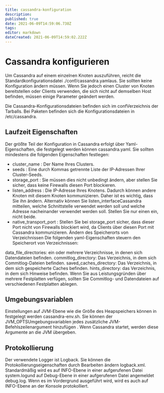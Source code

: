 ```yaml
---
title: cassandra-konfiguration
description: 
published: true
date: 2021-06-09T14:59:06.738Z
tags: 
editor: markdown
dateCreated: 2021-06-09T14:59:02.222Z
---
```


# Cassandra konfigurieren

Um Cassandra auf einem einzelnen Knoten auszuführen, reicht die Standardkonfigurationsdatei ./conf/cassandra.yamlaus. Sie sollten keine Konfiguration ändern müssen. Wenn Sie jedoch einen Cluster von Knoten bereitstellen oder Clients verwenden, die sich nicht auf demselben Host befinden, müssen einige Parameter geändert werden.

Die Cassandra-Konfigurationsdateien befinden sich im confVerzeichnis der Tarballs. Bei Paketen befinden sich die Konfigurationsdateien in /etc/cassandra.

## Laufzeit Eigenschaften

Der größte Teil der Konfiguration in Cassandra erfolgt über Yaml-Eigenschaften, die festgelegt werden können cassandra.yaml. Sie sollten mindestens die folgenden Eigenschaften festlegen:

* cluster_name : Der Name Ihres Clusters.
* seeds : Eine durch Kommas getrennte Liste der IP-Adressen Ihrer Cluster-Seeds.
* storage_port : Sie müssen dies nicht unbedingt ändern, aber stellen Sie sicher, dass keine Firewalls diesen Port blockieren.
* listen_address : Die IP-Adresse Ihres Knotens. Dadurch können andere Knoten mit diesem Knoten kommunizieren. Daher ist es wichtig, dass Sie ihn ändern. Alternativ können Sie listen_interfaceCassandra mitteilen, welche Schnittstelle verwendet werden soll und welche Adresse nacheinander verwendet werden soll. Stellen Sie nur einen ein, nicht beide.
* native_transport_port : Stellen Sie bei storage_port sicher, dass dieser Port nicht von Firewalls blockiert wird, da Clients über diesen Port mit Cassandra kommunizieren.
Ändern des Speicherorts von Verzeichnissen
Die folgenden yaml-Eigenschaften steuern den Speicherort von Verzeichnissen:

data_file_directories: ein oder mehrere Verzeichnisse, in denen sich Datendateien befinden.
commitlog_directory: Das Verzeichnis, in dem sich Commitlog-Dateien befinden.
saved_caches_directory: Das Verzeichnis, in dem sich gespeicherte Caches befinden.
hints_directory: das Verzeichnis, in dem sich Hinweise befinden.
Wenn Sie aus Leistungsgründen über mehrere Festplatten verfügen, sollten Sie Commitlog- und Datendateien auf verschiedenen Festplatten ablegen.

## Umgebungsvariablen

Einstellungen auf JVM-Ebene wie die Größe des Heapspeichers können in festgelegt werden cassandra-env.sh. Sie können der JVM_OPTSUmgebungsvariablen jedes zusätzliche JVM-Befehlszeilenargument hinzufügen . Wenn Cassandra startet, werden diese Argumente an die JVM übergeben.

## Protokollierung

Der verwendete Logger ist Logback. Sie können die Protokollierungseigenschaften durch Bearbeiten ändern logback.xml. Standardmäßig wird es auf INFO-Ebene in einer aufgerufenen Datei system.logund auf Debug-Ebene in einer aufgerufenen Datei angemeldet debug.log. Wenn es im Vordergrund ausgeführt wird, wird es auch auf INFO-Ebene an der Konsole protokolliert.
